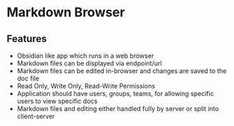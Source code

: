 # Markdown Browser

## Features
- Obsidian like app which runs in a web browser
- Markdown files can be displayed via endpoint/url
- Markdown files can be edited in-browser and changes are saved to the doc file
- Read Only, Write Only, Read-Write Permissions
- Application should have users, groups, teams, for allowing specific users to view specific docs
- Markdown files and editing either handled fully by server or split into client-server